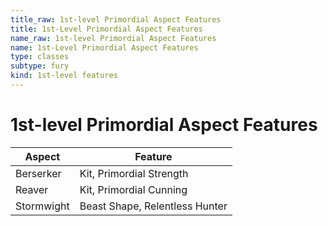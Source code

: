 ```yaml
---
title_raw: 1st-level Primordial Aspect Features
title: 1st-Level Primordial Aspect Features
name_raw: 1st-level Primordial Aspect Features
name: 1st-Level Primordial Aspect Features
type: classes
subtype: fury
kind: 1st-level features
---
```


# 1st-level Primordial Aspect Features

| Aspect     | Feature                        |
| ---------- | ------------------------------ |
| Berserker  | Kit, Primordial Strength       |
| Reaver     | Kit, Primordial Cunning        |
| Stormwight | Beast Shape, Relentless Hunter |

